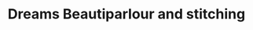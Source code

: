 ---
title: "Dreams Beautiparlour and stitching"
url: /thiruvananthapuram/dreams-beautiparlour-and-stitching/
shop: Schneiderei
---
